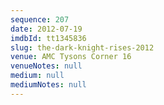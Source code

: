 ```yaml
---
sequence: 207
date: 2012-07-19
imdbId: tt1345836
slug: the-dark-knight-rises-2012
venue: AMC Tysons Corner 16
venueNotes: null
medium: null
mediumNotes: null
---
```

